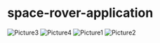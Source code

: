 # space-rover-application
![Picture3](https://github.com/user-attachments/assets/8c131c94-b2bb-4f07-b7be-0b9899e03cc7)
![Picture4](https://github.com/user-attachments/assets/20b45d80-1c09-45ef-a2e3-cc6fd692259f)
![Picture1](https://github.com/user-attachments/assets/c9e49ca6-4e83-4589-a14b-eb2e9fc98c4f)
![Picture2](https://github.com/user-attachments/assets/71f6d787-2b29-4189-86af-e0c016c88d80)
 
